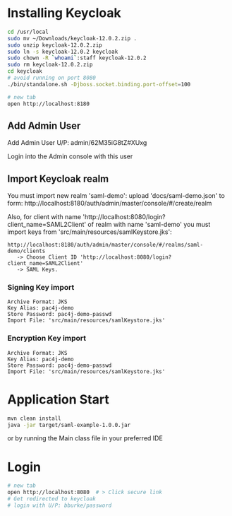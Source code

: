 # Installing Keycloak
```bash
cd /usr/local
sudo mv ~/Downloads/keycloak-12.0.2.zip .
sudo unzip keycloak-12.0.2.zip
sudo ln -s keycloak-12.0.2 keycloak
sudo chown -R `whoami`:staff keycloak-12.0.2
sudo rm keycloak-12.0.2.zip
cd keycloak
# avoid running on port 8080
./bin/standalone.sh -Djboss.socket.binding.port-offset=100

# new tab
open http://localhost:8180
```

## Add Admin User
Add Admin User
U/P: admin/62M35iG8tZ#XUxg

Login into the Admin console with this user

## Import Keycloak realm
You must import new realm 'saml-demo': upload 'docs/saml-demo.json' to
form: http://localhost:8180/auth/admin/master/console/#/create/realm

Also, for client with name 'http://localhost:8080/login?client_name=SAML2Client'
of realm with name 'saml-demo' you must import keys from 'src/main/resources/samlKeystore.jks':
```
http://localhost:8180/auth/admin/master/console/#/realms/saml-demo/clients
   -> Choose Client ID 'http://localhost:8080/login?client_name=SAML2Client' 
   -> SAML Keys.
```

### Signing Key import
```
Archive Format: JKS
Key Alias: pac4j-demo
Store Password: pac4j-demo-passwd
Import File: 'src/main/resources/samlKeystore.jks'
```

### Encryption Key import
```
Archive Format: JKS
Key Alias: pac4j-demo
Store Password: pac4j-demo-passwd
Import File: 'src/main/resources/samlKeystore.jks'
```

# Application Start
```bash
mvn clean install
java -jar target/saml-example-1.0.0.jar
```

or by running the Main class file in your preferred IDE

# Login
```bash
# new tab
open http://localhost:8080  # > Click secure link
# Get redirected to keycloak
# login with U/P: bburke/password
```
